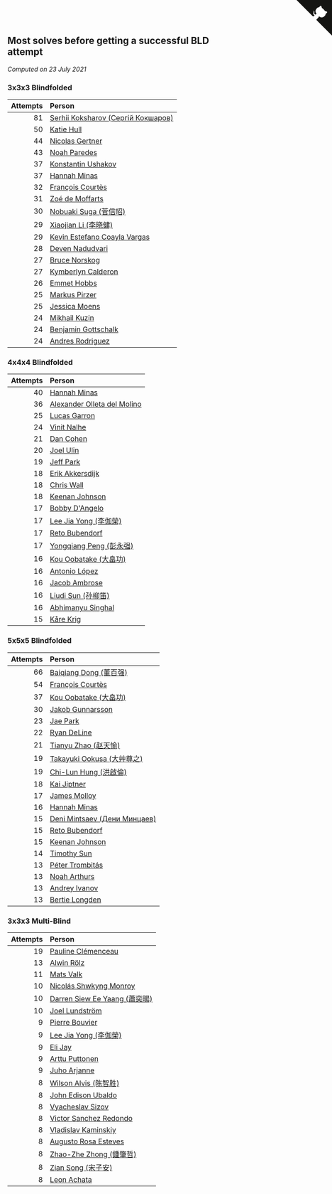 ## Most solves before getting a successful BLD attempt

*Computed on 23 July 2021*


### 3x3x3 Blindfolded

| Attempts | Person |
| ---: | :--- |
| 81 | [Serhii Koksharov (Сергій Кокшаров)](https://www.worldcubeassociation.org/persons/2013KOKS01) |
| 50 | [Katie Hull](https://www.worldcubeassociation.org/persons/2010HULL01) |
| 44 | [Nicolas Gertner](https://www.worldcubeassociation.org/persons/2013GERT01) |
| 43 | [Noah Paredes](https://www.worldcubeassociation.org/persons/2016PARE03) |
| 37 | [Konstantin Ushakov](https://www.worldcubeassociation.org/persons/2014USHA02) |
| 37 | [Hannah Minas](https://www.worldcubeassociation.org/persons/2017MINA04) |
| 32 | [François Courtès](https://www.worldcubeassociation.org/persons/2008COUR01) |
| 31 | [Zoé de Moffarts](https://www.worldcubeassociation.org/persons/2010MOFF02) |
| 30 | [Nobuaki Suga (菅信昭)](https://www.worldcubeassociation.org/persons/2007SUGA01) |
| 29 | [Xiaojian Li (李晓健)](https://www.worldcubeassociation.org/persons/2009LIXI02) |
| 29 | [Kevin Estefano Coayla Vargas](https://www.worldcubeassociation.org/persons/2016VARG04) |
| 28 | [Deven Nadudvari](https://www.worldcubeassociation.org/persons/2008NADU01) |
| 27 | [Bruce Norskog](https://www.worldcubeassociation.org/persons/2006NORS01) |
| 27 | [Kymberlyn Calderon](https://www.worldcubeassociation.org/persons/2015CALD02) |
| 26 | [Emmet Hobbs](https://www.worldcubeassociation.org/persons/2016HOBB01) |
| 25 | [Markus Pirzer](https://www.worldcubeassociation.org/persons/2006PIRZ01) |
| 25 | [Jessica Moens](https://www.worldcubeassociation.org/persons/2015MOEN01) |
| 24 | [Mikhail Kuzin](https://www.worldcubeassociation.org/persons/2015KUZI01) |
| 24 | [Benjamin Gottschalk](https://www.worldcubeassociation.org/persons/2016GOTT01) |
| 24 | [Andres Rodriguez](https://www.worldcubeassociation.org/persons/2015RODR01) |

### 4x4x4 Blindfolded

| Attempts | Person |
| ---: | :--- |
| 40 | [Hannah Minas](https://www.worldcubeassociation.org/persons/2017MINA04) |
| 36 | [Alexander Olleta del Molino](https://www.worldcubeassociation.org/persons/2008OLLE01) |
| 25 | [Lucas Garron](https://www.worldcubeassociation.org/persons/2006GARR01) |
| 24 | [Vinit Nalhe](https://www.worldcubeassociation.org/persons/2012NALH01) |
| 21 | [Dan Cohen](https://www.worldcubeassociation.org/persons/2007COHE01) |
| 20 | [Joel Ulin](https://www.worldcubeassociation.org/persons/2011ULIN01) |
| 19 | [Jeff Park](https://www.worldcubeassociation.org/persons/2015PARK08) |
| 18 | [Erik Akkersdijk](https://www.worldcubeassociation.org/persons/2005AKKE01) |
| 18 | [Chris Wall](https://www.worldcubeassociation.org/persons/2011WALL02) |
| 18 | [Keenan Johnson](https://www.worldcubeassociation.org/persons/2016JOHN30) |
| 17 | [Bobby D'Angelo](https://www.worldcubeassociation.org/persons/2008DANG01) |
| 17 | [Lee Jia Yong (李伽榮)](https://www.worldcubeassociation.org/persons/2009YONG02) |
| 17 | [Reto Bubendorf](https://www.worldcubeassociation.org/persons/2012BUBE01) |
| 17 | [Yongqiang Peng (彭永强)](https://www.worldcubeassociation.org/persons/2013PENG02) |
| 16 | [Kou Oobatake (大畠功)](https://www.worldcubeassociation.org/persons/2007OOBA01) |
| 16 | [Antonio López](https://www.worldcubeassociation.org/persons/2014LOPE04) |
| 16 | [Jacob Ambrose](https://www.worldcubeassociation.org/persons/2010AMBR01) |
| 16 | [Liudi Sun (孙柳笛)](https://www.worldcubeassociation.org/persons/2012SUNL03) |
| 16 | [Abhimanyu Singhal](https://www.worldcubeassociation.org/persons/2013SING12) |
| 15 | [Kåre Krig](https://www.worldcubeassociation.org/persons/2004KRIG02) |

### 5x5x5 Blindfolded

| Attempts | Person |
| ---: | :--- |
| 66 | [Baiqiang Dong (董百强)](https://www.worldcubeassociation.org/persons/2008DONG06) |
| 54 | [François Courtès](https://www.worldcubeassociation.org/persons/2008COUR01) |
| 37 | [Kou Oobatake (大畠功)](https://www.worldcubeassociation.org/persons/2007OOBA01) |
| 30 | [Jakob Gunnarsson](https://www.worldcubeassociation.org/persons/2015GUNN01) |
| 23 | [Jae Park](https://www.worldcubeassociation.org/persons/2015PARK24) |
| 22 | [Ryan DeLine](https://www.worldcubeassociation.org/persons/2012DELI01) |
| 21 | [Tianyu Zhao (赵天愉)](https://www.worldcubeassociation.org/persons/2014ZHAO12) |
| 19 | [Takayuki Ookusa (大艸尊之)](https://www.worldcubeassociation.org/persons/2006OOKU01) |
| 19 | [Chi-Lun Hung (洪啟倫)](https://www.worldcubeassociation.org/persons/2010HONG01) |
| 18 | [Kai Jiptner](https://www.worldcubeassociation.org/persons/2007JIPT01) |
| 17 | [James Molloy](https://www.worldcubeassociation.org/persons/2011MOLL01) |
| 16 | [Hannah Minas](https://www.worldcubeassociation.org/persons/2017MINA04) |
| 15 | [Deni Mintsaev (Дени Минцаев)](https://www.worldcubeassociation.org/persons/2013MINT01) |
| 15 | [Reto Bubendorf](https://www.worldcubeassociation.org/persons/2012BUBE01) |
| 15 | [Keenan Johnson](https://www.worldcubeassociation.org/persons/2016JOHN30) |
| 14 | [Timothy Sun](https://www.worldcubeassociation.org/persons/2007SUNT01) |
| 13 | [Péter Trombitás](https://www.worldcubeassociation.org/persons/2008TROM01) |
| 13 | [Noah Arthurs](https://www.worldcubeassociation.org/persons/2012ARTH01) |
| 13 | [Andrey Ivanov](https://www.worldcubeassociation.org/persons/2012IVAN02) |
| 13 | [Bertie Longden](https://www.worldcubeassociation.org/persons/2014LONG06) |

### 3x3x3 Multi-Blind

| Attempts | Person |
| ---: | :--- |
| 19 | [Pauline Clémenceau](https://www.worldcubeassociation.org/persons/2015CLEM03) |
| 13 | [Alwin Rölz](https://www.worldcubeassociation.org/persons/2016ROLZ01) |
| 11 | [Mats Valk](https://www.worldcubeassociation.org/persons/2007VALK01) |
| 10 | [Nicolás Shwkyng Monroy](https://www.worldcubeassociation.org/persons/2013MONR01) |
| 10 | [Darren Siew Ee Yaang (蕭奕暘)](https://www.worldcubeassociation.org/persons/2009SIEW01) |
| 10 | [Joel Lundström](https://www.worldcubeassociation.org/persons/2017LUND06) |
| 9 | [Pierre Bouvier](https://www.worldcubeassociation.org/persons/2010BOUV01) |
| 9 | [Lee Jia Yong (李伽榮)](https://www.worldcubeassociation.org/persons/2009YONG02) |
| 9 | [Eli Jay](https://www.worldcubeassociation.org/persons/2014JAYE01) |
| 9 | [Arttu Puttonen](https://www.worldcubeassociation.org/persons/2016PUTT01) |
| 9 | [Juho Arjanne](https://www.worldcubeassociation.org/persons/2015ARJA01) |
| 8 | [Wilson Alvis (陈智胜)](https://www.worldcubeassociation.org/persons/2011ALVI01) |
| 8 | [John Edison Ubaldo](https://www.worldcubeassociation.org/persons/2010UBAL01) |
| 8 | [Vyacheslav Sizov](https://www.worldcubeassociation.org/persons/2013SIZO01) |
| 8 | [Victor Sanchez Redondo](https://www.worldcubeassociation.org/persons/2013REDO01) |
| 8 | [Vladislav Kaminskiy](https://www.worldcubeassociation.org/persons/2013KAMI03) |
| 8 | [Augusto Rosa Esteves](https://www.worldcubeassociation.org/persons/2013ESTE02) |
| 8 | [Zhao-Zhe Zhong (鍾肇哲)](https://www.worldcubeassociation.org/persons/2012CHON03) |
| 8 | [Zian Song (宋子安)](https://www.worldcubeassociation.org/persons/2014SONG08) |
| 8 | [Leon Achata](https://www.worldcubeassociation.org/persons/2015ACHA01) |


<a href="https://github.com/jonatanklosko/wca_statistics" class="github-corner" aria-label="View source on Github"><svg width="80" height="80" viewBox="0 0 250 250" style="fill:#151513; color:#fff; position: absolute; top: 0; border: 0; right: 0;" aria-hidden="true"><path d="M0,0 L115,115 L130,115 L142,142 L250,250 L250,0 Z"></path><path d="M128.3,109.0 C113.8,99.7 119.0,89.6 119.0,89.6 C122.0,82.7 120.5,78.6 120.5,78.6 C119.2,72.0 123.4,76.3 123.4,76.3 C127.3,80.9 125.5,87.3 125.5,87.3 C122.9,97.6 130.6,101.9 134.4,103.2" fill="currentColor" style="transform-origin: 130px 106px;" class="octo-arm"></path><path d="M115.0,115.0 C114.9,115.1 118.7,116.5 119.8,115.4 L133.7,101.6 C136.9,99.2 139.9,98.4 142.2,98.6 C133.8,88.0 127.5,74.4 143.8,58.0 C148.5,53.4 154.0,51.2 159.7,51.0 C160.3,49.4 163.2,43.6 171.4,40.1 C171.4,40.1 176.1,42.5 178.8,56.2 C183.1,58.6 187.2,61.8 190.9,65.4 C194.5,69.0 197.7,73.2 200.1,77.6 C213.8,80.2 216.3,84.9 216.3,84.9 C212.7,93.1 206.9,96.0 205.4,96.6 C205.1,102.4 203.0,107.8 198.3,112.5 C181.9,128.9 168.3,122.5 157.7,114.1 C157.9,116.9 156.7,120.9 152.7,124.9 L141.0,136.5 C139.8,137.7 141.6,141.9 141.8,141.8 Z" fill="currentColor" class="octo-body"></path></svg></a><style>.github-corner:hover .octo-arm{animation:octocat-wave 560ms ease-in-out}@keyframes octocat-wave{0%,100%{transform:rotate(0)}20%,60%{transform:rotate(-25deg)}40%,80%{transform:rotate(10deg)}}@media (max-width:500px){.github-corner:hover .octo-arm{animation:none}.github-corner .octo-arm{animation:octocat-wave 560ms ease-in-out}}</style>
